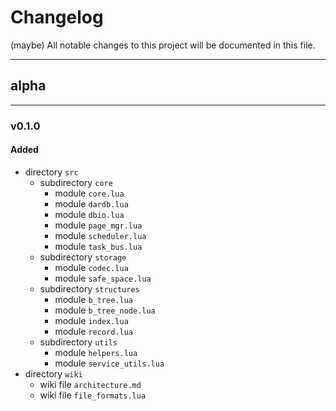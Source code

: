 # Changelog
(maybe) All notable changes to this project will be documented in this file.

---

## alpha

---

### v0.1.0
#### Added
- directory `src`
    - subdirectory `core`
        - module `core.lua`
        - module `dardb.lua`
        - module `dbio.lua`
        - module `page_mgr.lua`
        - module `scheduler.lua`
        - module `task_bus.lua`
    - subdirectory `storage`
        - module `codec.lua`
        - module `safe_space.lua`
    - subdirectory `structures`
        - module `b_tree.lua`
        - module `b_tree_node.lua`
        - module `index.lua`
        - module `record.lua`
    - subdirectory `utils`
        - module `helpers.lua`
        - module `service_utils.lua`
- directory `wiki`
    - wiki file `architecture.md`
    - wiki file `file_formats.lua`
